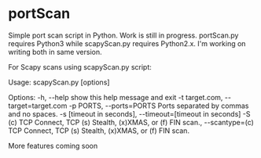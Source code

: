 portScan
========

Simple port scan script in Python. Work is still in progress.
portScan.py requires Python3 while scapyScan.py requires Python2.x. I'm working on writing both in same version.

For Scapy scans using scapyScan.py script:

Usage: scapyScan.py [options]

Options:
  -h, --help            show this help message and exit
  -t target.com, --target=target.com
  -p PORTS, --ports=PORTS  Ports separated by commas and no spaces.
  -s [timeout in seconds], --timeout=[timeout in seconds]
  -S (c) TCP Connect, TCP (s) Stealth, (x)XMAS, or (f) FIN scan., --scantype=(c) TCP Connect, TCP (s) Stealth, (x)XMAS, or (f) FIN scan.
  
  More features coming soon
